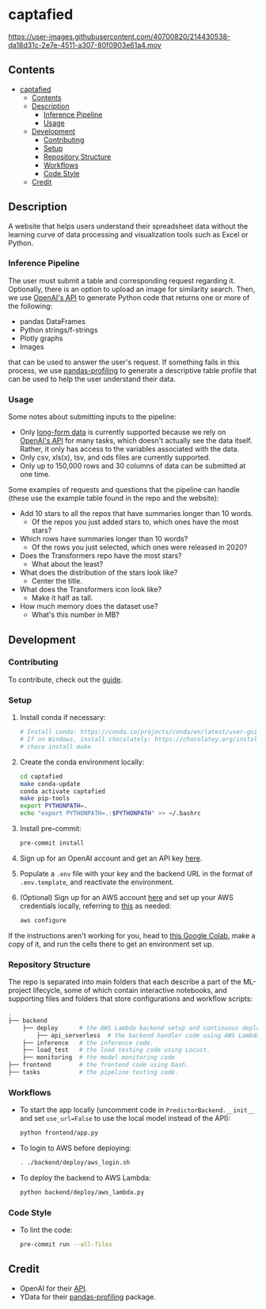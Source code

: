 # captafied

<https://user-images.githubusercontent.com/40700820/214430538-da18d31c-2e7e-4511-a307-80f0903e61a4.mov>

## Contents

- [captafied](#captafied)
  - [Contents](#contents)
  - [Description](#description)
    - [Inference Pipeline](#inference-pipeline)
    - [Usage](#usage)
  - [Development](#development)
    - [Contributing](#contributing)
    - [Setup](#setup)
    - [Repository Structure](#repository-structure)
    - [Workflows](#workflows)
    - [Code Style](#code-style)
  - [Credit](#credit)

## Description

A website that helps users understand their spreadsheet data without the learning curve of data processing and visualization tools such as Excel or Python.

### Inference Pipeline

The user must submit a table and corresponding request regarding it. Optionally, there is an option to upload an image for similarity search. Then, we use [OpenAI's API](#credit) to generate Python code that returns one or more of the following:

- pandas DataFrames
- Python strings/f-strings
- Plotly graphs
- Images

that can be used to answer the user's request. If something fails in this process, we use [pandas-profiling](#credit) to generate a descriptive table profile that can be used to help the user understand their data.

### Usage

Some notes about submitting inputs to the pipeline:

- Only [long-form data](https://seaborn.pydata.org/tutorial/data_structure.html#long-form-vs-wide-form-data) is currently supported because we rely on [OpenAI's API](#credit) for many tasks, which doesn't actually see the data itself. Rather, it only has access to the variables associated with the data.
- Only csv, xls(x), tsv, and ods files are currently supported.
- Only up to 150,000 rows and 30 columns of data can be submitted at one time.

Some examples of requests and questions that the pipeline can handle (these use the example table found in the repo and the website):

- Add 10 stars to all the repos that have summaries longer than 10 words.
  - Of the repos you just added stars to, which ones have the most stars?
- Which rows have summaries longer than 10 words?
  - Of the rows you just selected, which ones were released in 2020?
- Does the Transformers repo have the most stars?
  - What about the least?
- What does the distribution of the stars look like?
  - Center the title.
- What does the Transformers icon look like?
  - Make it half as tall.
- How much memory does the dataset use?
  - What's this number in MB?

## Development

### Contributing

To contribute, check out the [guide](./CONTRIBUTING.md).

### Setup

1. Install conda if necessary:

   ```bash
   # Install conda: https://conda.io/projects/conda/en/latest/user-guide/install/index.html#regular-installation
   # If on Windows, install chocolately: https://chocolatey.org/install. Then, run:
   # choco install make
   ```

2. Create the conda environment locally:

   ```bash
   cd captafied
   make conda-update
   conda activate captafied
   make pip-tools
   export PYTHONPATH=.
   echo "export PYTHONPATH=.:$PYTHONPATH" >> ~/.bashrc
   ```

3. Install pre-commit:

   ```bash
   pre-commit install
   ```

4. Sign up for an OpenAI account and get an API key [here](https://beta.openai.com/account/api-keys).
5. Populate a `.env` file with your key and the backend URL in the format of `.env.template`, and reactivate the environment.
6. (Optional) Sign up for an AWS account [here](https://us-west-2.console.aws.amazon.com/ecr/create-repository?region=us-west-2) and set up your AWS credentials locally, referring to [this](https://docs.aws.amazon.com/cli/latest/userguide/cli-configure-quickstart.html#cli-configure-quickstart-config) as needed:

   ```bash
   aws configure
   ```

If the instructions aren't working for you, head to [this Google Colab](https://colab.research.google.com/drive/1Z34DLHJm1i1e1tnknICujfZC6IaToU3k?usp=sharing), make a copy of it, and run the cells there to get an environment set up.

### Repository Structure

The repo is separated into main folders that each describe a part of the ML-project lifecycle, some of which contain interactive notebooks, and supporting files and folders that store configurations and workflow scripts:

```bash
.
├── backend
    ├── deploy      # the AWS Lambda backend setup and continuous deployment code.
        ├── api_serverless  # the backend handler code using AWS Lambda.
    ├── inference   # the inference code.
    ├── load_test   # the load testing code using Locust.
    ├── monitoring  # the model monitoring code
├── frontend        # the frontend code using Dash.
├── tasks           # the pipeline testing code.
```

### Workflows

- To start the app locally (uncomment code in `PredictorBackend.__init__` and set `use_url=False` to use the local model instead of the API):

  ```bash
  python frontend/app.py
  ```

- To login to AWS before deploying:

  ```bash
  . ./backend/deploy/aws_login.sh
  ```

- To deploy the backend to AWS Lambda:

  ```bash
  python backend/deploy/aws_lambda.py
  ```

### Code Style

- To lint the code:

  ```bash
  pre-commit run --all-files
  ```

## Credit

- OpenAI for their [API](https://openai.com/api/).
- YData for their [pandas-profiling](https://github.com/ydataai/pandas-profiling) package.
